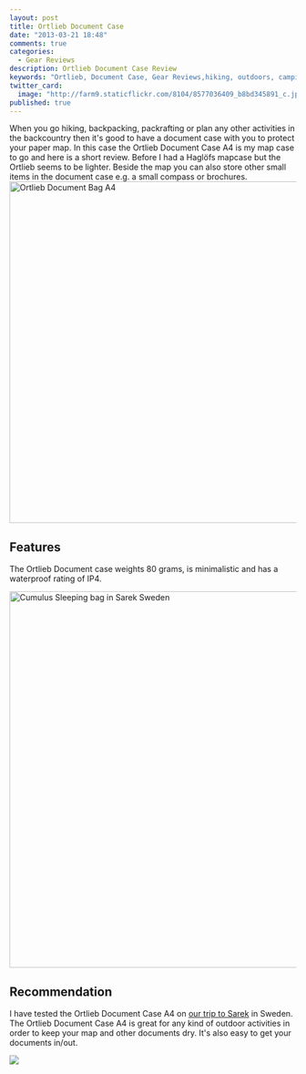 ```yaml
---
layout: post
title: Ortlieb Document Case
date: "2013-03-21 18:48"
comments: true
categories: 
  - Gear Reviews
description: Ortlieb Document Case Review
keywords: "Ortlieb, Document Case, Gear Reviews,hiking, outdoors, camping"
twitter_card: 
  image: "http://farm9.staticflickr.com/8104/8577036409_b8bd345891_c.jpg"
published: true
---
```


When you go hiking, backpacking, packrafting or plan any other activities in the backcountry then it's good to have a document case with you to protect your paper map. In this case the Ortlieb Document Case A4 is my map case to go and here is a short review. Before I had a Hagl&#1255;fs mapcase but the Ortlieb seems to be lighter. Beside the map you can also store other small items in the document case e.g. a small compass or brochures.
<a href="https://www.flickr.com/photos/90204224@N07/8577036409" title="Ortlieb Document Bag A4"><img src="https://farm9.staticflickr.com/8104/8577036409_b8bd345891_b.jpg" width="600" alt="Ortlieb Document Bag A4"></a>
<!--more-->

## Features
The Ortlieb Document case weights 80 grams, is minimalistic and has a waterproof rating of IP4.

<a data-flickr-embed="true"  href="https://www.flickr.com/photos/90204224@N07/9599003854/in/photolist-fCepqs-e4Vy76-e52cWU-e52d4q-duuWXW" title="Cumulus Sleeping bag in Sarek Sweden"><img src="https://farm3.staticflickr.com/2882/9599003854_ea53324e34_b.jpg" width="992" height="661" alt="Cumulus Sleeping bag in Sarek Sweden"></a><script async src="//embedr.flickr.com/assets/client-code.js" charset="utf-8"></script>

## Recommendation
I have tested the Ortlieb Document Case A4 on <a href="http://hikeventures.com/hiking-and-packrafting-in-sarek-day-1/" target="_self">our trip to Sarek</a> in Sweden. The Ortlieb Document Case A4 is great for any kind of outdoor activities in order to keep your map and other documents dry. It's also easy to get your documents in/out.

<a rel="nofollow" href="http://www.amazon.com/gp/product/B000N8FIX8/ref=as_li_tl?ie=UTF8&camp=1789&creative=9325&creativeASIN=B000N8FIX8&linkCode=as2&tag=hikeve-20&linkId=ZOUFWPGCMWFZESSE"><img border="0" src="http://ws-na.amazon-adsystem.com/widgets/q?_encoding=UTF8&ASIN=B000N8FIX8&Format=_SL250_&ID=AsinImage&MarketPlace=US&ServiceVersion=20070822&WS=1&tag=hikeve-20" ></a><img src="http://ir-na.amazon-adsystem.com/e/ir?t=hikeve-20&l=as2&o=1&a=B000N8FIX8" width="1" height="1" border="0" alt="" style="border:none !important; margin:0px !important;" />